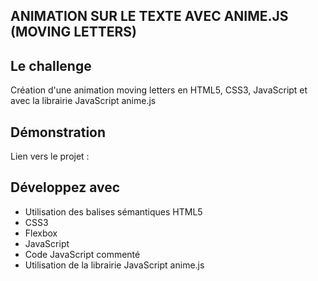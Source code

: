 ## ANIMATION SUR LE TEXTE AVEC ANIME.JS (MOVING LETTERS)

## Le challenge

Création d'une animation moving letters en HTML5, CSS3, JavaScript et avec la librairie JavaScript anime.js

## Démonstration

Lien vers le projet :

## Développez avec

- Utilisation des balises sémantiques HTML5
- CSS3
- Flexbox
- JavaScript
- Code JavaScript commenté
- Utilisation de la librairie JavaScript anime.js
